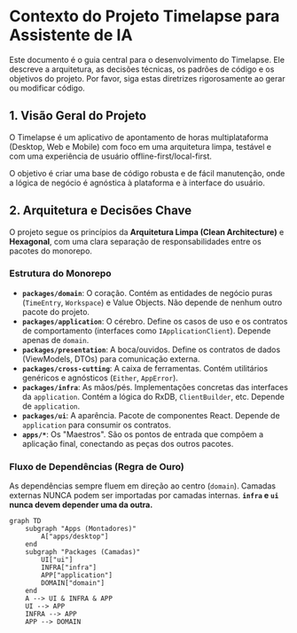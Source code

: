 # Contexto do Projeto Timelapse para Assistente de IA

Este documento é o guia central para o desenvolvimento do Timelapse. Ele descreve a arquitetura, as decisões técnicas, os padrões de código e os objetivos do projeto. Por favor, siga estas diretrizes rigorosamente ao gerar ou modificar código.

## 1. Visão Geral do Projeto

O Timelapse é um aplicativo de apontamento de horas multiplataforma (Desktop, Web e Mobile) com foco em uma arquitetura limpa, testável e com uma experiência de usuário offline-first/local-first.

O objetivo é criar uma base de código robusta e de fácil manutenção, onde a lógica de negócio é agnóstica à plataforma e à interface do usuário.

## 2. Arquitetura e Decisões Chave

O projeto segue os princípios da **Arquitetura Limpa (Clean Architecture)** e **Hexagonal**, com uma clara separação de responsabilidades entre os pacotes do monorepo.

### Estrutura do Monorepo

- **`packages/domain`**: O coração. Contém as entidades de negócio puras (`TimeEntry`, `Workspace`) e Value Objects. Não depende de nenhum outro pacote do projeto.
- **`packages/application`**: O cérebro. Define os casos de uso e os contratos de comportamento (interfaces como `IApplicationClient`). Depende apenas de `domain`.
- **`packages/presentation`**: A boca/ouvidos. Define os contratos de dados (ViewModels, DTOs) para comunicação externa.
- **`packages/cross-cutting`**: A caixa de ferramentas. Contém utilitários genéricos e agnósticos (`Either`, `AppError`).
- **`packages/infra`**: As mãos/pés. Implementações concretas das interfaces da `application`. Contém a lógica do RxDB, `ClientBuilder`, etc. Depende de `application`.
- **`packages/ui`**: A aparência. Pacote de componentes React. Depende de `application` para consumir os contratos.
- **`apps/*`**: Os "Maestros". São os pontos de entrada que compõem a aplicação final, conectando as peças dos outros pacotes.

### Fluxo de Dependências (Regra de Ouro)

As dependências sempre fluem em direção ao centro (`domain`). Camadas externas NUNCA podem ser importadas por camadas internas. **`infra` e `ui` nunca devem depender uma da outra.**

```mermaid
graph TD
    subgraph "Apps (Montadores)"
        A["apps/desktop"]
    end
    subgraph "Packages (Camadas)"
        UI["ui"]
        INFRA["infra"]
        APP["application"]
        DOMAIN["domain"]
    end
    A --> UI & INFRA & APP
    UI --> APP
    INFRA --> APP
    APP --> DOMAIN